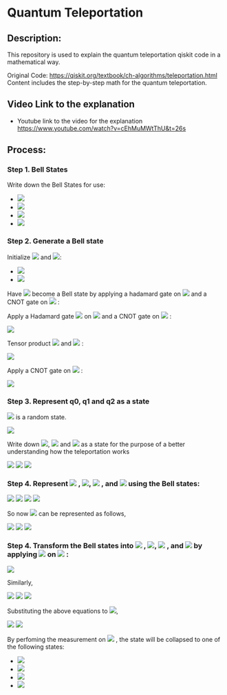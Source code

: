 
# Quantum Teleportation

## Description:
This repository is used to explain the quantum teleportation qiskit code in a mathematical way. 


Original Code: https://qiskit.org/textbook/ch-algorithms/teleportation.html
Content includes the step-by-step math for the quantum teleportation. 


## Video Link to the explanation
- Youtube link to the video for the explanation
https://www.youtube.com/watch?v=cEhMuMWtThU&t=26s

## Process:
### Step 1. Bell States 
Write down the Bell States for use:
- <img src="https://render.githubusercontent.com/render/math?math=\left|\Psi^{%2B}\right\rangle =\frac{1}{\sqrt{2}}\left(\left|11\right\rangle %2B \left|00\right\rangle \right)">
- <img src="https://render.githubusercontent.com/render/math?math=\left|\Phi^{%2B}\right\rangle =\frac{1}{\sqrt{2}}\left(\left|10\right\rangle %2B\left|01\right\rangle \right)">
- <img src="https://render.githubusercontent.com/render/math?math=\left|\Psi^{-}\right\rangle =\frac{1}{\sqrt{2}}\left(\left|11\right\rangle -\left|00\right\rangle \right)">
- <img src="https://render.githubusercontent.com/render/math?math=\left|\Phi^{-}\right\rangle =\frac{1}{\sqrt{2}}\left(\left|10\right\rangle -\left|01\right\rangle \right)">


### Step 2. Generate a Bell state

Initialize <img src="https://render.githubusercontent.com/render/math?math=\left|q_{1}\right\rangle">
and <img src="https://render.githubusercontent.com/render/math?math=\left|q_{2}\right\rangle">:

- <img src="https://render.githubusercontent.com/render/math?math=\left|q_{1}\right\rangle =\left|0\right\rangle">
- <img src="https://render.githubusercontent.com/render/math?math=\left|q_{2}\right\rangle =\left|0\right\rangle">

Have <img src="https://render.githubusercontent.com/render/math?math=\left|q_{1},q_{2}\right\rangle">  become a Bell state by applying a hadamard gate on <img src="https://render.githubusercontent.com/render/math?math=\left|q_{1}\right\rangle"> and a CNOT gate on <img src="https://render.githubusercontent.com/render/math?math=\left|q_{2}\right\rangle">
:

Apply a Hadamard gate 
<img src="https://render.githubusercontent.com/render/math?math=H">
on 
<img src="https://render.githubusercontent.com/render/math?math=\left|q_{1}\right\rangle ">
and a CNOT gate on
<img src="https://render.githubusercontent.com/render/math?math=\left|q_{2}\right\rangle ">
:

<img src="https://render.githubusercontent.com/render/math?math=H\left|q_{1}\right\rangle =\frac{1}{\sqrt{2}}\left(\left|1\right\rangle %2B\left|0\right\rangle \right)">

Tensor product <img src="https://render.githubusercontent.com/render/math?math=\left|q_{1}\right\rangle "> and
<img src="https://render.githubusercontent.com/render/math?math=\left|q_{2}\right\rangle ">
:

<img src="https://render.githubusercontent.com/render/math?math=\left|q_{1}\right\rangle \otimes\left|q_{2}\right\rangle =\frac{1}{\sqrt{2}}\left[\left(\left|1\right\rangle %2B\left|0\right\rangle \right)\otimes\left|0\right\rangle \right]=\frac{1}{\sqrt{2}}\left(\left|10\right\rangle %2B\left|00\right\rangle \right)">

Apply a CNOT gate on 
<img src="https://render.githubusercontent.com/render/math?math=\left|q_{2}\right\rangle ">
:


<img src="https://render.githubusercontent.com/render/math?math=\left|q\right\rangle =CNOT_{12}\left|q_{1}\right\rangle \otimes\left|q_{2}\right\rangle =\frac{1}{\sqrt{2}}\left(\left|00\right\rangle +\left|11\right\rangle \right) ">
 
 
### Step 3. Represent q0, q1 and q2 as a state 

<img src="https://render.githubusercontent.com/render/math?math=\left|q_{0}\right\rangle"> is a random state.


<img src="https://render.githubusercontent.com/render/math?math=\left|q_{0}\right\rangle =\alpha\left|0\right\rangle +\beta\left|1\right\rangle ">

Write down <img src="https://render.githubusercontent.com/render/math?math=\left|q_{0}\right\rangle">, <img src="https://render.githubusercontent.com/render/math?math=\left|q_{1}\right\rangle"> and <img src="https://render.githubusercontent.com/render/math?math=\left|q_{2}\right\rangle"> as a state for the purpose of a better understanding how the teleportation works


<img src="https://render.githubusercontent.com/render/math?math=\left|q_{0},q_{1},q_{2}\right\rangle =\left|q_{0}\right\rangle \otimes\left|q_{1},q_{2}\right\rangle =\left(\alpha\left|0\right\rangle %2B \beta\left|1\right\rangle \right)\otimes\frac{1}{\sqrt{2}}\left(\left|11\right\rangle %2B \left|00\right\rangle \right) ">


<img src="https://render.githubusercontent.com/render/math?math==\frac{1}{\sqrt{2}}\left(\alpha\left|011\right\rangle %2B\alpha\left|000\right\rangle %2B\beta\left|111\right\rangle %2B\beta\left|100\right\rangle \right)">

<img src="https://render.githubusercontent.com/render/math?math==\frac{\alpha}{\sqrt{2}}\left(\left|01\right\rangle \otimes\left|1\right\rangle \right)%2B\frac{\alpha}{\sqrt{2}}\left(\left|00\right\rangle \otimes\left|0\right\rangle \right)%2B\frac{\beta}{\sqrt{2}}\left(\left|11\right\rangle \otimes\left|1\right\rangle \right)%2B\frac{\beta}{\sqrt{2}}\left(\left|10\right\rangle \otimes\left|0\right\rangle \right)">

### Step 4. Represent <img src="https://render.githubusercontent.com/render/math?math=\left|q_{00}\right\rangle"> , <img src="https://render.githubusercontent.com/render/math?math=\left|q_{01}\right\rangle">, <img src="https://render.githubusercontent.com/render/math?math=\left|q_{10}\right\rangle"> , and <img src="https://render.githubusercontent.com/render/math?math=\left|q_{11}\right\rangle">  using the Bell states:


<img src="https://render.githubusercontent.com/render/math?math=\left|01\right\rangle =\frac{1}{\sqrt{2}}\left(\left|\Phi^{+}\right\rangle -\left|\Phi^{-}\right\rangle \right)">


<img src="https://render.githubusercontent.com/render/math?math=\left|00\right\rangle =\frac{1}{\sqrt{2}}\left(\left|\Psi^{+}\right\rangle -\left|\Psi^{-}\right\rangle \right)">


<img src="https://render.githubusercontent.com/render/math?math=\left|10\right\rangle =\frac{1}{\sqrt{2}}\left(\left|\Phi^{+}\right\rangle %2B\left|\Phi^{-}\right\rangle \right)">


<img src="https://render.githubusercontent.com/render/math?math=\left|11\right\rangle =\frac{1}{\sqrt{2}}\left(\left|\Psi^{+}\right\rangle %2B\left|\Psi^{-}\right\rangle \right)">


So now <img src="https://render.githubusercontent.com/render/math?math=\left|q_{0},q_{1}q_{2}\right\rangle  ">  can be represented as follows,


<img src="https://render.githubusercontent.com/render/math?math=\left|q_{0},q_{1}q_{2}\right\rangle ">

<img src="https://render.githubusercontent.com/render/math?math==\left\{ \left[\frac{\alpha}{2}\left(\left|\Phi^{%2B}\right\rangle -\left|\Phi^{-}\right\rangle \right)\otimes\left|1\right\rangle %2B\frac{\alpha}{2}\left(\left|\Psi^{%2B}\right\rangle -\left|\Psi^{-}\right\rangle \right)\otimes\left|0\right\rangle %2B\frac{\beta}{2}\left(\left|\Psi^{%2B}\right\rangle %2B\left|\Psi^{-}\right\rangle \right)\otimes\left|1\right\rangle +\frac{\beta}{2}\left(\left|\Phi^{%2B}\right\rangle %2B\left|\Phi^{-}\right\rangle \otimes\left|0\right\rangle \right)\right]\right\} ">


<img src="https://render.githubusercontent.com/render/math?math==\left[\left|\Phi^{+}\right\rangle \otimes\left(\frac{\alpha}{2}\left|1\right\rangle %2B\frac{\beta}{2}\left|0\right\rangle \right)%2B\left|\Psi^{%2B}\right\rangle \otimes\left(\frac{\alpha}{2}\left|0\right\rangle %2B\frac{\beta}{2}\left|1\right\rangle \right)%2B\left|\Phi^{-}\right\rangle \otimes\left(\frac{-\alpha}{2}\left|1\right\rangle %2B\frac{\beta}{2}\left|0\right\rangle \right)%2B\left|\Psi^{-}\right\rangle \otimes\left(\frac{-\alpha}{2}\left|0\right\rangle %2B\frac{\beta}{2}\left|1\right\rangle \right)\right]">



### Step 4.  Transform the Bell states into <img src="https://render.githubusercontent.com/render/math?math=\left|q_{00}\right\rangle"> , <img src="https://render.githubusercontent.com/render/math?math=\left|q_{01}\right\rangle">, <img src="https://render.githubusercontent.com/render/math?math=\left|q_{10}\right\rangle"> , and <img src="https://render.githubusercontent.com/render/math?math=\left|q_{11}\right\rangle"> by applying <img src="https://render.githubusercontent.com/render/math?math=H_{0}\left(CNOT_{01}\right) "> on <img src="https://render.githubusercontent.com/render/math?math=\left|q_{0},q_{1},q_{2}\right\rangle"> :


<img src="https://render.githubusercontent.com/render/math?math=H_{0}\left(CNOT_{01}\left(\left|\Phi^{%2B}\right\rangle \right)\right)=H_{0}\left(\frac{1}{\sqrt{2}}\left(\left|11\right\rangle %2B\left|01\right\rangle \right)\right)=\frac{1}{2}\left[\left(\left|0\right\rangle -\left|1\right\rangle \right)\otimes\left|1\right\rangle %2B\left(\left|0\right\rangle %2B\left|1\right\rangle \right)\otimes\left|1\right\rangle \right]=\left|01\right\rangle">

Similarly,

<img src="https://render.githubusercontent.com/render/math?math=H_{0}\left(CNOT_{01}\left(\left|\Psi^{%2B}\right\rangle \right)\right)=\left|00\right\rangle">
<img src="https://render.githubusercontent.com/render/math?math=H_{0}\left(CNOT_{01}\left(\left|\Phi^{-}\right\rangle \right)\right)=-\left|11\right\rangle">
<img src="https://render.githubusercontent.com/render/math?math=H_{0}\left(CNOT_{01}\left(\left|\Psi^{-}\right\rangle \right)\right)=-\left|10\right\rangle">

Substituting the above equations to
<img src="https://render.githubusercontent.com/render/math?math=H_{0}\left(CNOT_{01}\left(\left|q_{0},q_{1},q_{2}\right\rangle \right)\right)">,


<img src="https://render.githubusercontent.com/render/math?math=H_{0}\left(CNOT_{01}\left(\left|q_{0},q_{1},q_{2}\right\rangle \right)\right)">
<img src="https://render.githubusercontent.com/render/math?math==\left[\left|01\right\rangle \otimes\left(\frac{\alpha}{2}\left|1\right\rangle %2B\frac{\beta}{2}\left|0\right\rangle \right)%2B\left|00\right\rangle \otimes\left(\frac{\alpha}{2}\left|0\right\rangle +\frac{\beta}{2}\left|1\right\rangle \right)%2B\left|11\right\rangle \otimes\left(\frac{\alpha}{2}\left|1\right\rangle -\frac{\beta}{2}\left|0\right\rangle \right)%2B\left|10\right\rangle \otimes\left(\frac{\alpha}{2}\left|0\right\rangle -\frac{\beta}{2}\left|1\right\rangle \right)\right]">


By perfoming the measurement on <img src="https://render.githubusercontent.com/render/math?math=\left|q_{0},q_{1}\right\rangle "> , the state will be collapsed to one of the following states:

- <img src="https://render.githubusercontent.com/render/math?math=\left|00\right\rangle \otimes\left(\alpha\left|0\right\rangle %2B\beta\left|1\right\rangle \right)">
- <img src="https://render.githubusercontent.com/render/math?math=\left|01\right\rangle \otimes\left(\alpha\left|1\right\rangle %2B\beta\left|0\right\rangle \right) ">
- <img src="https://render.githubusercontent.com/render/math?math=\left|11\right\rangle \otimes\left(\alpha\left|1\right\rangle -\beta\left|0\right\rangle \right)">
- <img src="https://render.githubusercontent.com/render/math?math=\left|10\right\rangle \otimes\left(\alpha\left|0\right\rangle -\beta\left|1\right\rangle \right)">


